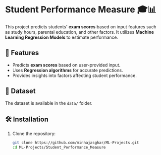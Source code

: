 # Student Performance Measure 🎓📊  

This project predicts students' **exam scores** based on input features such as study hours, parental education, and other factors. It utilizes **Machine Learning Regression Models** to estimate performance.  

## 🚀 Features  
- Predicts **exam scores** based on user-provided input.  
- Uses **Regression algorithms** for accurate predictions.  
- Provides insights into factors affecting student performance.  

## 📂 Dataset  
The dataset is available in the `data/` folder.  

## 🛠️ Installation  
1. Clone the repository:  
   ```bash
   git clone https://github.com/minhajasghar/ML-Projects.git
   cd ML-Projects/Student_Performance_Measure
